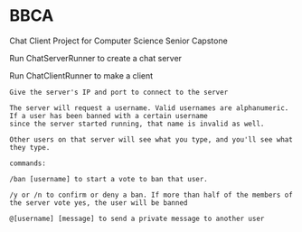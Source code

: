 # BBCA
Chat Client Project for Computer Science Senior Capstone

Run ChatServerRunner to create a chat server

Run ChatClientRunner to make a client

	Give the server's IP and port to connect to the server
	
	The server will request a username. Valid usernames are alphanumeric. If a user has been banned with a certain username
	since the server started running, that name is invalid as well.
	
	Other users on that server will see what you type, and you'll see what they type.
	
	commands:
	
	/ban [username] to start a vote to ban that user. 
	
	/y or /n to confirm or deny a ban. If more than half of the members of the server vote yes, the user will be banned

	@[username] [message] to send a private message to another user
